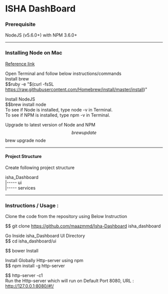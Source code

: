 # ISHA DashBoard

### Prerequisite  

NodeJS (v5.6.0+) with NPM 3.6.0+  

************************************************************************************************************* 
### Installing Node on Mac  
[Reference link](http://blog.teamtreehouse.com/install-node-js-npm-mac)  

Open Terminal and follow below instructions/commands  
Install brew  
$$ruby -e "$(curl -fsSL https://raw.githubusercontent.com/Homebrew/install/master/install)"  

Install NodeJS  
$$brew install node  
To see if Node is installed, type node -v in Terminal.  
To see if NPM is installed, type npm -v in Terminal.  

Upgrade to latest version of Node and NPM  
$$brew update  
$$brew upgrade node  
************************************************************************************************************* 
#### Project Structure  
Create following project structure  

isha_Dashboard  
|----- ui  
|----- services  

************************************************************************************************************* 
### Instructions / Usage :  

Clone the code from the repository using Below Instruction  

$$ git clone https://github.com/maazmmd/Isha-Dashboard isha_dashboard  

Go Inside isha_Dashboard  UI Directory  
$$ cd isha_dashboard/ui  

$$ bower Install  

Install Globally Http-server using npm  
$$ npm install -g http-server  

$$ http-server -c1  
Run the Http-server which will run on Default Port 8080, URL : http://127.0.0.1:8080/#!/  
